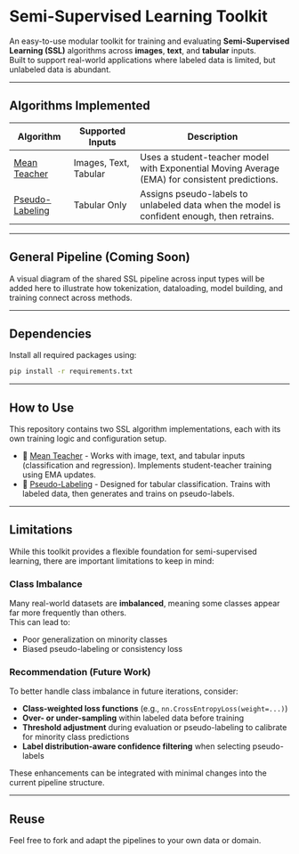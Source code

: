 # Semi-Supervised Learning Toolkit

An easy-to-use modular toolkit for training and evaluating **Semi-Supervised Learning (SSL)** algorithms across **images**, **text**, and **tabular** inputs.  
Built to support real-world applications where labeled data is limited, but unlabeled data is abundant.

---

## Algorithms Implemented

| Algorithm        | Supported Inputs       | Description |
|------------------|-------------------------|-------------|
| [Mean Teacher](./algorithms/mean_teacher/)     | Images, Text, Tabular | Uses a student-teacher model with Exponential Moving Average (EMA) for consistent predictions. |
| [Pseudo-Labeling](./algorithms/pseudo_label/)  | Tabular Only          | Assigns pseudo-labels to unlabeled data when the model is confident enough, then retrains. |

---

## General Pipeline (Coming Soon)

A visual diagram of the shared SSL pipeline across input types will be added here to illustrate how tokenization, dataloading, model building, and training connect across methods.

---

## Dependencies

Install all required packages using:

```bash
pip install -r requirements.txt
```

---

## How to Use

This repository contains two SSL algorithm implementations, each with its own training logic and configuration setup.

- 📄 [Mean Teacher](./algorithms/mean_teacher/) - Works with image, text, and tabular inputs (classification and regression). Implements student-teacher training using EMA updates.
- 📄 [Pseudo-Labeling](./algorithms/pseudo_label/) - Designed for tabular classification. Trains with labeled data, then generates and trains on pseudo-labels.

---

## Limitations

While this toolkit provides a flexible foundation for semi-supervised learning, there are important limitations to keep in mind:

### Class Imbalance

Many real-world datasets are **imbalanced**, meaning some classes appear far more frequently than others.  
This can lead to:
- Poor generalization on minority classes
- Biased pseudo-labeling or consistency loss

### Recommendation (Future Work)

To better handle class imbalance in future iterations, consider:
- **Class-weighted loss functions** (e.g., `nn.CrossEntropyLoss(weight=...)`)
- **Over- or under-sampling** within labeled data before training
- **Threshold adjustment** during evaluation or pseudo-labeling to calibrate for minority class predictions
- **Label distribution-aware confidence filtering** when selecting pseudo-labels

These enhancements can be integrated with minimal changes into the current pipeline structure.

---

## Reuse

Feel free to fork and adapt the pipelines to your own data or domain.
